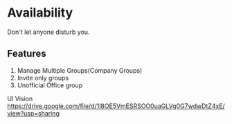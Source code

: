 # Availability
Don't let anyone disturb you. 

Features
-----------------
  1. Manage Multiple Groups(Company Groups)
  2. Invite only groups
  3. Unofficial Office group


UI Vision
https://drive.google.com/file/d/1l8OE5VmESRSOO0uaGLVg0G7wdwDtZ4xE/view?usp=sharing
